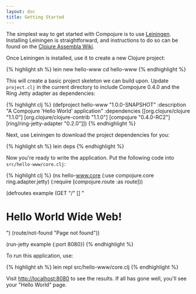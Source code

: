 ```yaml
---
layout: doc
title: Getting Started
---
```


The simplest way to get started with Compojure is to use [Leiningen][1].
Installing Leiningen is straightforward, and instructions to do so can be
found on the [Clojure Assembla Wiki][2].

Once Leiningen is installed, use it to create a new Clojure project:

{% highlight sh %}
lein new hello-www
cd hello-www
{% endhighlight %}

This will create a basic project skeleton we can build upon. Update
`project.clj` in the current directory to include Compojure 0.4.0 and the
Ring Jetty adapter as dependencies:

{% highlight clj %}
(defproject hello-www "1.0.0-SNAPSHOT"
  :description "A Compojure 'Hello World' application"
  :dependencies [[org.clojure/clojure "1.1.0"]
                 [org.clojure/clojure-contrib "1.1.0"]
                 [compojure "0.4.0-RC2"]
                 [ring/ring-jetty-adapter "0.2.0"]])
{% endhighlight %}

Next, use Leiningen to download the project dependencies for you:

{% highlight sh %}
lein deps
{% endhighlight %}

Now you're ready to write the application. Put the following code into
`src/hello-www/core.clj`:

{% highlight clj %}
(ns hello-www.core
  (:use compojure.core
        ring.adapter.jetty)
  (:require [compojure.route :as route]))

(defroutes example
  (GET "/" [] "<h1>Hello World Wide Web!</h1>")
  (route/not-found "Page not found"))

(run-jetty example {:port 8080})
{% endhighlight %}

To run this application, use:

{% highlight sh %}
lein repl src/hello-www/core.clj
{% endhighlight %}

Visit <http://localhost:8080> to see the results. If all has gone well, you'll
see your "Hello World" page.

[1]:http://github.com/technomancy/leiningen
[2]:http://www.assembla.com/wiki/show/clojure/Getting_Started_with_Leiningen
